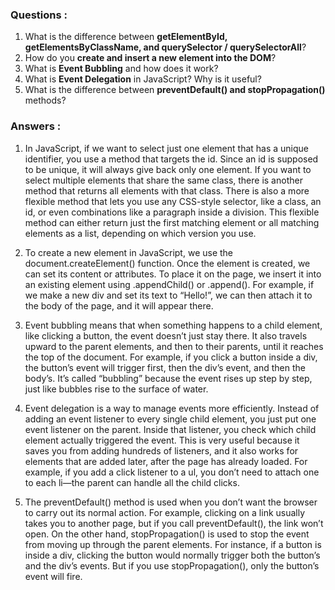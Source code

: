 ### Questions :

1. What is the difference between **getElementById, getElementsByClassName, and querySelector / querySelectorAll**?
2. How do you **create and insert a new element into the DOM**?
3. What is **Event Bubbling** and how does it work?
4. What is **Event Delegation** in JavaScript? Why is it useful?
5. What is the difference between **preventDefault() and stopPropagation()** methods?

### Answers :

1. In JavaScript, if we want to select just one element that has a unique identifier, you use a method that targets the id. Since an id is supposed to be unique, it will always give back only one element. If you want to select multiple elements that share the same class, there is another method that returns all elements with that class. There is also a more flexible method that lets you use any CSS-style selector, like a class, an id, or even combinations like a paragraph inside a division. This flexible method can either return just the first matching element or all matching elements as a list, depending on which version you use.

2. To create a new element in JavaScript, we use the document.createElement() function. Once the element is created, we can set its content or attributes. To place it on the page, we insert it into an existing element using .appendChild() or .append(). For example, if we make a new div and set its text to “Hello!”, we can then attach it to the body of the page, and it will appear there.

3. Event bubbling means that when something happens to a child element, like clicking a button, the event doesn’t just stay there. It also travels upward to the parent elements, and then to their parents, until it reaches the top of the document. For example, if you click a button inside a div, the button’s event will trigger first, then the div’s event, and then the body’s. It’s called “bubbling” because the event rises up step by step, just like bubbles rise to the surface of water.

4. Event delegation is a way to manage events more efficiently. Instead of adding an event listener to every single child element, you just put one event listener on the parent. Inside that listener, you check which child element actually triggered the event. This is very useful because it saves you from adding hundreds of listeners, and it also works for elements that are added later, after the page has already loaded. For example, if you add a click listener to a ul, you don’t need to attach one to each li—the parent can handle all the child clicks.

5. The preventDefault() method is used when you don’t want the browser to carry out its normal action. For example, clicking on a link usually takes you to another page, but if you call preventDefault(), the link won’t open. On the other hand, stopPropagation() is used to stop the event from moving up through the parent elements. For instance, if a button is inside a div, clicking the button would normally trigger both the button’s and the div’s events. But if you use stopPropagation(), only the button’s event will fire.
